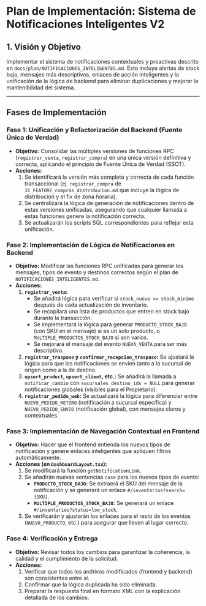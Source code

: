 
# Plan de Implementación: Sistema de Notificaciones Inteligentes V2

## 1. Visión y Objetivo

Implementar el sistema de notificaciones contextuales y proactivas descrito en `docs/plan/NOTIFICACIONES_INTELIGENTES.md`. Esto incluye alertas de stock bajo, mensajes más descriptivos, enlaces de acción inteligentes y la unificación de la lógica de backend para eliminar duplicaciones y mejorar la mantenibilidad del sistema.

---

## Fases de Implementación

### Fase 1: Unificación y Refactorización del Backend (Fuente Única de Verdad)

-   **Objetivo:** Consolidar las múltiples versiones de funciones RPC (`registrar_venta`, `registrar_compra`) en una única versión definitiva y correcta, aplicando el principio de Fuente Única de Verdad (SSOT).
-   **Acciones:**
    1.  Se identificará la versión más completa y correcta de cada función transaccional (ej. `registrar_compra` de `31_FEATURE_compras_distribucion.md` que incluye la lógica de distribución y el fix de zona horaria).
    2.  Se centralizará la lógica de generación de notificaciones dentro de estas versiones unificadas, asegurando que cualquier llamada a estas funciones genere la notificación correcta.
    3.  Se actualizarán los scripts SQL correspondientes para reflejar esta unificación.

### Fase 2: Implementación de Lógica de Notificaciones en Backend

-   **Objetivo:** Modificar las funciones RPC unificadas para generar los mensajes, tipos de evento y destinos correctos según el plan de `NOTIFICACIONES_INTELIGENTES.md`.
-   **Acciones:**
    1.  **`registrar_venta`:**
        -   Se añadirá lógica para verificar si `stock_nuevo <= stock_minimo` después de cada actualización de inventario.
        -   Se recopilará una lista de productos que entren en stock bajo durante la transacción.
        -   Se implementará la lógica para generar `PRODUCTO_STOCK_BAJO` (con SKU en el mensaje) si es un solo producto, o `MULTIPLE_PRODUCTOS_STOCK_BAJO` si son varios.
        -   Se mejorará el mensaje del evento `NUEVA_VENTA` para ser más descriptivo.
    2.  **`registrar_traspaso` y `confirmar_recepcion_traspaso`:** Se ajustará la lógica para que las notificaciones se envíen tanto a la sucursal de origen como a la de destino.
    3.  **`upsert_product`, `upsert_client`, etc.:** Se añadirá la llamada a `notificar_cambio` con `sucursales_destino_ids = NULL` para generar notificaciones globales (visibles para el Propietario).
    4.  **`registrar_pedido_web`:** Se actualizará la lógica para diferenciar entre `NUEVO_PEDIDO_RETIRO` (notificación a sucursal específica) y `NUEVO_PEDIDO_ENVIO` (notificación global), con mensajes claros y contextuales.

### Fase 3: Implementación de Navegación Contextual en Frontend

-   **Objetivo:** Hacer que el frontend entienda los nuevos tipos de notificación y genere enlaces inteligentes que apliquen filtros automáticamente.
-   **Acciones (en `DashboardLayout.tsx`):**
    1.  Se modificará la función `getNotificationLink`.
    2.  Se añadirán nuevas sentencias `case` para los nuevos tipos de evento:
        -   **`PRODUCTO_STOCK_BAJO`:** Se extraerá el SKU del mensaje de la notificación y se generará un enlace `#/inventarios?search=[SKU]`.
        -   **`MULTIPLE_PRODUCTOS_STOCK_BAJO`:** Se generará un enlace `#/inventarios?status=low_stock`.
    3.  Se verificarán y ajustarán los enlaces para el resto de los eventos (`NUEVO_PRODUCTO`, etc.) para asegurar que lleven al lugar correcto.

### Fase 4: Verificación y Entrega

-   **Objetivo:** Revisar todos los cambios para garantizar la coherencia, la calidad y el cumplimiento de la solicitud.
-   **Acciones:**
    1.  Verificar que todos los archivos modificados (frontend y backend) son consistentes entre sí.
    2.  Confirmar que la lógica duplicada ha sido eliminada.
    3.  Preparar la respuesta final en formato XML con la explicación detallada de los cambios.
